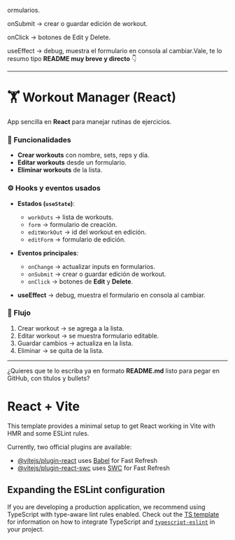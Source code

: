 ormularios.

onSubmit → crear o guardar edición de workout.

onClick → botones de Edit y Delete.

useEffect → debug, muestra el formulario en consola al cambiar.Vale, te lo resumo tipo **README muy breve y directo** 👇

---

# 🏋️ Workout Manager (React)

App sencilla en **React** para manejar rutinas de ejercicios.

### 🔑 Funcionalidades

* **Crear workouts** con nombre, sets, reps y día.
* **Editar workouts** desde un formulario.
* **Eliminar workouts** de la lista.

### ⚙️ Hooks y eventos usados

* **Estados (`useState`)**:

  * `workOuts` → lista de workouts.
  * `form` → formulario de creación.
  * `editWorkOut` → id del workout en edición.
  * `editForm` → formulario de edición.

* **Eventos principales**:

  * `onChange` → actualizar inputs en formularios.
  * `onSubmit` → crear o guardar edición de workout.
  * `onClick` → botones de **Edit** y **Delete**.

* **useEffect** → debug, muestra el formulario en consola al cambiar.

### 🚀 Flujo

1. Crear workout → se agrega a la lista.
2. Editar workout → se muestra formulario editable.
3. Guardar cambios → actualiza en la lista.
4. Eliminar → se quita de la lista.

---

¿Quieres que te lo escriba ya en formato **README.md** listo para pegar en GitHub, con títulos y bullets?






# React + Vite

This template provides a minimal setup to get React working in Vite with HMR and some ESLint rules.

Currently, two official plugins are available:

- [@vitejs/plugin-react](https://github.com/vitejs/vite-plugin-react/blob/main/packages/plugin-react) uses [Babel](https://babeljs.io/) for Fast Refresh
- [@vitejs/plugin-react-swc](https://github.com/vitejs/vite-plugin-react/blob/main/packages/plugin-react-swc) uses [SWC](https://swc.rs/) for Fast Refresh

## Expanding the ESLint configuration

If you are developing a production application, we recommend using TypeScript with type-aware lint rules enabled. Check out the [TS template](https://github.com/vitejs/vite/tree/main/packages/create-vite/template-react-ts) for information on how to integrate TypeScript and [`typescript-eslint`](https://typescript-eslint.io) in your project.
